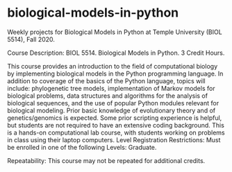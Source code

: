 # biological-models-in-python
Weekly projects for Biological Models in Python at Temple University (BIOL 5514), Fall 2020.

Course Description: 
BIOL 5514. Biological Models in Python. 3 Credit Hours.

This course provides an introduction to the field of computational biology by implementing biological models in the Python programming language. In addition to coverage of the basics of the Python language, topics will include: phylogenetic tree models, implementation of Markov models for biological problems, data structures and algorithms for the analysis of biological sequences, and the use of popular Python modules relevant for biological modeling. Prior basic knowledge of evolutionary theory and of genetics/genomics is expected. Some prior scripting experience is helpful, but students are not required to have an extensive coding background. This is a hands-on computational lab course, with students working on problems in class using their laptop computers.
Level Registration Restrictions: Must be enrolled in one of the following Levels: Graduate.

Repeatability: This course may not be repeated for additional credits.
